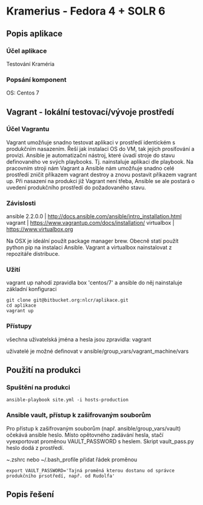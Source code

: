 # Kramerius - Fedora 4 + SOLR 6

## Popis aplikace

### Účel aplikace
Testování Kraméria

### Popsání komponent

OS: Centos 7


## Vagrant - lokální testovací/vývoje prostředí

### Účel Vagrantu

Vagrant umožňuje snadno testovat aplikaci v prostředí identickém s produkčním nasazením. Řeší jak instalaci OS do VM, tak jejich prosíťování a provizi.
Ansible je automatizační nástroj, které úvadí stroje do stavu definovaného ve svých playbooks. Tj. nainstaluje aplikaci dle playbook.
Na pracovním stroji nám Vagrant a Ansible nám umožňuje snadno celé prostředí zničit příkazem vagrant destroy a znovu postavit příkazem vagrant up.
Při nasazení na produkci již Vagrant není třeba, Ansible se ale postará o uvedení produkčního prostředí do požadovaného stavu.

### Závislosti
ansible 2.2.0.0 | http://docs.ansible.com/ansible/intro_installation.html
vagrant | https://www.vagrantup.com/docs/installation/
virtualbox | https://www.virtualbox.org

Na OSX je ideální použít package manager brew. Obecně statí použít python pip na instalaci Ansible. Vagrant a virtualbox nainstalovat z repozitáře distribuce.

### Užití
vagrant up nahodí zpravidla box 'centos/7' a ansible do něj nainstaluje základní konfiguraci
```
git clone git@bitbucket.org:nlcr/aplikace.git
cd aplikace
vagrant up
```

### Přístupy
všechna uživatelská jména a hesla jsou zpravidla: vagrant

uživatelé je možné definovat v ansible/group_vars/vagrant_machine/vars

## Použití na produkci

### Spuštění na produkci

```
ansible-playbook site.yml -i hosts-production
```

### Ansible vault, přístup k zašifrovaným souborům
Pro přístup k zašifrovaným souborům (např. ansible/group_vars/vault) očekává ansible heslo. Místo opětovného zadávání hesla, stačí vyexportovat proměnou VAULT_PASSWORD s heslem. Skript vault_pass.py heslo dodá z prostředí.

~.zshrc nebo ~/.bash_profile přidat řádek proměnou

```
export VAULT_PASSWORD='Tajná proměná kterou dostanu od správce produkčního prsotředí, např. od Rudolfa'
```

## Popis řešení
